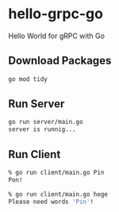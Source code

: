 # hello-grpc-go

Hello World for gRPC with Go

## Download Packages

```sh
go mod tidy
```

## Run Server

```sh
go run server/main.go
server is runnig...
```

## Run Client

```sh
% go run client/main.go Pin
Pon!
```

```sh
% go run client/main.go hoge
Please need words 'Pin'!
```
